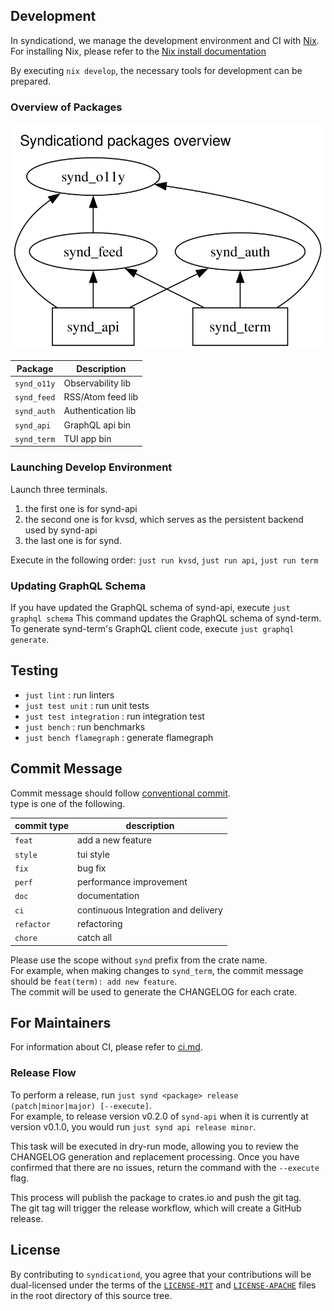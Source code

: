 ## Development

In syndicationd, we manage the development environment and CI with [Nix](https://nixos.org/).  
For installing Nix, please refer to the [Nix install documentation](https://github.com/DeterminateSystems/nix-installer)

By executing `nix develop`, the necessary tools for development can be prepared.

### Overview of Packages

![Overview](etc/dot/packages.svg)

| Package     | Description        |
| ---         | ---                |
| `synd_o11y` | Observability lib  |
| `synd_feed` | RSS/Atom feed lib  |
| `synd_auth` | Authentication lib |
| `synd_api`  | GraphQL api bin    |
| `synd_term` | TUI app bin        |

### Launching Develop Environment

Launch three terminals.  

1. the first one is for synd-api
1. the second one is for kvsd, which serves as the persistent backend used by synd-api
1. the last one is for synd.

Execute in the following order: `just run kvsd`, `just run api`, `just run term`

### Updating GraphQL Schema

If you have updated the GraphQL schema of synd-api, execute `just graphql schema` This command updates the GraphQL schema of synd-term.   
To generate synd-term's GraphQL client code, execute `just graphql generate`.

## Testing

* `just lint` : run linters
* `just test unit` : run unit tests
* `just test integration` : run integration test
* `just bench` : run benchmarks
* `just bench flamegraph` : generate flamegraph


## Commit Message

Commit message should follow [conventional commit](https://www.conventionalcommits.org/en/v1.0.0/).  
type is one of the following.

| commit type | description                         |
|-------------|-------------------------------------|
| `feat`      | add a new feature                   |
| `style`     | tui style                           |
| `fix`       | bug fix                             |
| `perf`      | performance improvement             |
| `doc`       | documentation                       |
| `ci`        | continuous Integration and delivery |
| `refactor`  | refactoring                         |
| `chore`     | catch all                           |

Please use the scope without `synd` prefix from the crate name.  
For example, when making changes to `synd_term`, the commit message should be `feat(term): add new feature`.  
The commit will be used to generate the CHANGELOG for each crate.

## For Maintainers

For information about CI, please refer to [ci.md](/docs/ci.md).  

### Release Flow

To perform a release, run `just synd <package> release (patch|minor|major) [--execute]`.  
For example, to release version v0.2.0 of `synd-api` when it is currently at version v0.1.0, you would run `just synd api release minor`.  

This task will be executed in dry-run mode, allowing you to review the CHANGELOG generation and replacement processing. Once you have confirmed that there are no issues, return the command with the `--execute` flag.  

This process will publish the package to crates.io and push the git tag.  
The git tag will trigger the release workflow, which will create a GitHub release.

## License

By contributing to `syndicationd`, you agree that your contributions will be dual-licensed under
the terms of the [`LICENSE-MIT`](./LICENSE-MIT) and [`LICENSE-APACHE`](./LICENSE-APACHE) files in the
root directory of this source tree.
